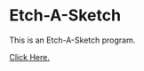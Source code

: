 # Etch-A-Sketch

This is an Etch-A-Sketch program.

<a href="https://esmodea.github.io/Etch-A-Sketch">Click Here.</a>
